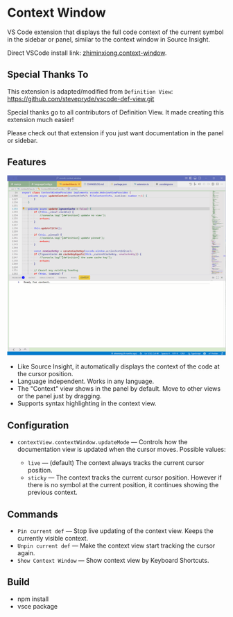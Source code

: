 # Context Window

VS Code extension that displays the full code context of the current symbol in the sidebar or panel, similar to the context window in Source Insight.

Direct VSCode install link: [zhiminxiong.context-window](https://marketplace.visualstudio.com/items?itemName=zhiminxiong.context-window).


## Special Thanks To

This extension is adapted/modified from `Definition View`: https://github.com/stevepryde/vscode-def-view.git

Special thanks go to all contributors of Definition View. It made creating this extension much easier!

Please check out that extension if you just want documentation in the panel or sidebar.

## Features

![feature](https://github.com/zhiminxiong/vscode-context-window/blob/master/doc/feature.gif?raw=true)

- Like Source Insight, it automatically displays the context of the code at the cursor position.
- Language independent. Works in any language.
- The "Context" view shows in the panel by default. Move to other views or the panel just by dragging.
- Supports syntax highlighting in the context view.

## Configuration

- `contextView.contextWindow.updateMode` — Controls how the documentation view is updated when the cursor moves. Possible values:

    - `live` — (default) The context always tracks the current cursor position.
    - `sticky` — The context tracks the current cursor position. However if there is no symbol at the current position, it continues showing the previous context.

## Commands

- `Pin current def` — Stop live updating of the context view. Keeps the currently visible context. 
- `Unpin current def` — Make the context view start tracking the cursor again.
- `Show Context Window` — Show context view by Keyboard Shortcuts.

## Build

- npm install
- vsce package
